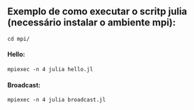 ## Exemplo de como executar o scritp julia (necessário instalar o ambiente mpi):
    cd mpi/
#### Hello:
    mpiexec -n 4 julia hello.jl
#### Broadcast:
    mpiexec -n 4 julia broadcast.jl
